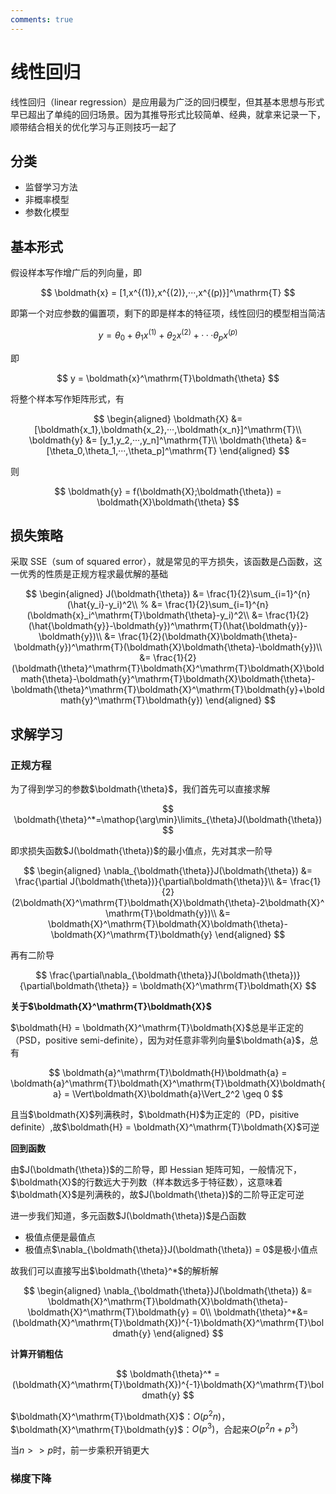 ```yaml
---
comments: true
---
```


# 线性回归

线性回归（linear regression）是应用最为广泛的回归模型，但其基本思想与形式早已超出了单纯的回归场景。因为其推导形式比较简单、经典，就拿来记录一下，顺带结合相关的优化学习与正则技巧一起了

## 分类
- 监督学习方法
- 非概率模型
- 参数化模型

## 基本形式

假设样本写作增广后的列向量，即

$$
\boldmath{x} = [1,x^{(1)},x^{(2)},···,x^{(p)}]^\mathrm{T}
$$

即第一个对应参数的偏置项，剩下的即是样本的特征项，线性回归的模型相当简洁

$$
y = \theta_0+\theta_1x^{(1)}+\theta_2x^{(2)}+···\theta_px^{(p)}
$$

即

$$
y = \boldmath{x}^\mathrm{T}\boldmath{\theta}
$$

将整个样本写作矩阵形式，有

$$
\begin{aligned}
\boldmath{X} &= [\boldmath{x_1},\boldmath{x_2},···,\boldmath{x_n}]^\mathrm{T}\\
\boldmath{y} &= [y_1,y_2,···,y_n]^\mathrm{T}\\
\boldmath{\theta} &= [\theta_0,\theta_1,···,\theta_p]^\mathrm{T}
\end{aligned}
$$

则

$$
\boldmath{y} = f(\boldmath{X};\boldmath{\theta}) = \boldmath{X}\boldmath{\theta}
$$

## 损失策略

采取 SSE（sum of squared error），就是常见的平方损失，该函数是凸函数，这一优秀的性质是正规方程求最优解的基础

$$
\begin{aligned}
J(\boldmath{\theta}) &= \frac{1}{2}\sum_{i=1}^{n}(\hat{y_i}-y_i)^2\\
% &= \frac{1}{2}\sum_{i=1}^{n}(\boldmath{x}_i^\mathrm{T}\boldmath{\theta}-y_i)^2\\
&= \frac{1}{2}(\hat{\boldmath{y}}-\boldmath{y})^\mathrm{T}(\hat{\boldmath{y}}-\boldmath{y})\\
&= \frac{1}{2}(\boldmath{X}\boldmath{\theta}-\boldmath{y})^\mathrm{T}(\boldmath{X}\boldmath{\theta}-\boldmath{y})\\
&= \frac{1}{2}(\boldmath{\theta}^\mathrm{T}\boldmath{X}^\mathrm{T}\boldmath{X}\boldmath{\theta}-\boldmath{y}^\mathrm{T}\boldmath{X}\boldmath{\theta}-\boldmath{\theta}^\mathrm{T}\boldmath{X}^\mathrm{T}\boldmath{y}+\boldmath{y}^\mathrm{T}\boldmath{y})
\end{aligned}
$$

## 求解学习

### 正规方程

为了得到学习的参数$\boldmath{\theta}$，我们首先可以直接求解

$$
\boldmath{\theta}^*=\mathop{\arg\min}\limits_{\theta}J(\boldmath{\theta})
$$

即求损失函数$J(\boldmath{\theta})$的最小值点，先对其求一阶导

$$
\begin{aligned}
\nabla_{\boldmath{\theta}}J(\boldmath{\theta}) &= \frac{\partial J(\boldmath{\theta})}{\partial\boldmath{\theta}}\\
&= \frac{1}{2}(2\boldmath{X}^\mathrm{T}\boldmath{X}\boldmath{\theta}-2\boldmath{X}^\mathrm{T}\boldmath{y})\\
&= \boldmath{X}^\mathrm{T}\boldmath{X}\boldmath{\theta}-\boldmath{X}^\mathrm{T}\boldmath{y}
\end{aligned}
$$

再有二阶导

$$
\frac{\partial\nabla_{\boldmath{\theta}}J(\boldmath{\theta})}{\partial\boldmath{\theta}} = \boldmath{X}^\mathrm{T}\boldmath{X}
$$

**关于$\boldmath{X}^\mathrm{T}\boldmath{X}$**

$\boldmath{H} = \boldmath{X}^\mathrm{T}\boldmath{X}$总是半正定的（PSD，positive semi-definite），因为对任意非零列向量$\boldmath{a}$，总有

$$
\boldmath{a}^\mathrm{T}\boldmath{H}\boldmath{a} = \boldmath{a}^\mathrm{T}\boldmath{X}^\mathrm{T}\boldmath{X}\boldmath{a} = \Vert\boldmath{X}\boldmath{a}\Vert_2^2 \geq 0
$$

且当$\boldmath{X}$列满秩时，$\boldmath{H}$为正定的（PD，pisitive definite）,故$\boldmath{H} = \boldmath{X}^\mathrm{T}\boldmath{X}$可逆

**回到函数**

由$J(\boldmath{\theta})$的二阶导，即 Hessian 矩阵可知，一般情况下，$\boldmath{X}$的行数远大于列数（样本数远多于特征数），这意味着$\boldmath{X}$是列满秩的，故$J(\boldmath{\theta})$的二阶导正定可逆

进一步我们知道，多元函数$J(\boldmath{\theta})$是凸函数

- 极值点便是最值点
- 极值点$\nabla_{\boldmath{\theta}}J(\boldmath{\theta}) = 0$是极小值点

故我们可以直接写出$\boldmath{\theta}^*$的解析解

$$
\begin{aligned}
\nabla_{\boldmath{\theta}}J(\boldmath{\theta}) &= \boldmath{X}^\mathrm{T}\boldmath{X}\boldmath{\theta}-\boldmath{X}^\mathrm{T}\boldmath{y} = 0\\
\boldmath{\theta}^*&=  (\boldmath{X}^\mathrm{T}\boldmath{X})^{-1}\boldmath{X}^\mathrm{T}\boldmath{y}
\end{aligned}
$$

**计算开销粗估**

$$
\boldmath{\theta}^* =  (\boldmath{X}^\mathrm{T}\boldmath{X})^{-1}\boldmath{X}^\mathrm{T}\boldmath{y}
$$

$\boldmath{X}^\mathrm{T}\boldmath{X}$：$O(p^2n)$，$\boldmath{X}^\mathrm{T}\boldmath{y}$：$O(p^3)$，合起来$O(p^2n+p^3)$

当$n >> p$时，前一步乘积开销更大

### 梯度下降

